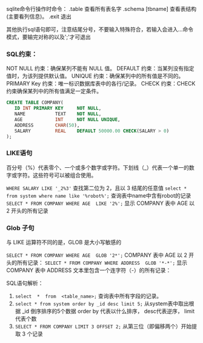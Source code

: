 sqlite命令行操作时命令：
.table 查看所有表名字
.schema [tbname] 查看表结构(主要看列信息)。
.exit 退出

其他执行sql语句即可，注意结尾分号，不要输入特殊符合，若输入会进入...命令模式，要输完对称的以及';'才可退出


### SQL约束： 
NOT NULL 约束：确保某列不能有 NULL 值。
DEFAULT 约束：当某列没有指定值时，为该列提供默认值。
UNIQUE 约束：确保某列中的所有值是不同的。
PRIMARY Key 约束：唯一标识数据库表中的各行/记录。
CHECK 约束：CHECK 约束确保某列中的所有值满足一定条件。

``` sql
CREATE TABLE COMPANY(
   ID INT PRIMARY KEY     NOT NULL,
   NAME           TEXT    NOT NULL,
   AGE            INT     NOT NULL UNIQUE,
   ADDRESS        CHAR(50),
   SALARY         REAL    DEFAULT 50000.00 CHECK(SALARY > 0)
);
```

### LIKE语句
百分号（%）代表零个、一个或多个数字或字符。下划线（_）代表一个单一的数字或字符。这些符号可以被组合使用。

`WHERE SALARY LIKE '_2%3'`  查找第二位为 2，且以 3 结尾的任意值
`select * from system where name like '%robot%';`  查询表中name中含有robot的记录
`SELECT * FROM COMPANY WHERE AGE  LIKE '2%';` 显示 COMPANY 表中 AGE 以 2 开头的所有记录

### Glob 子句
与 LIKE 运算符不同的是，GLOB 是大小写敏感的

`SELECT * FROM COMPANY WHERE AGE  GLOB '2*';`   COMPANY 表中 AGE 以 2 开头的所有记录：
`SELECT * FROM COMPANY WHERE ADDRESS  GLOB '*-*';` 显示 COMPANY 表中 ADDRESS 文本里包含一个连字符（-）的所有记录：


SQL语句解析：
1. `select  *  from  <table_name>;` 查询表中所有字段的记录。
2. `select * from system order by _id desc limit 5;` 从system表中取出根据 _id 倒序排序的5个数据
    order by 代表以什么排序， desc代表逆序， limit代表个数
3. `SELECT * FROM COMPANY LIMIT 3 OFFSET 2;`  从第三位（即偏移两个）开始提取 3 个记录
    

